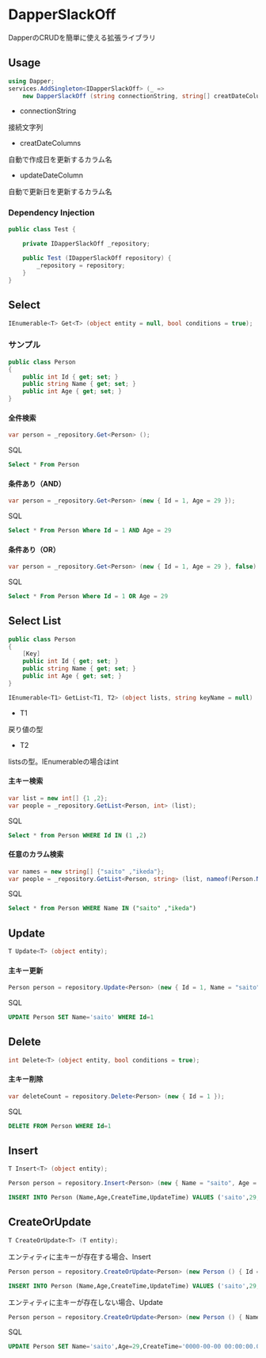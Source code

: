 # DapperSlackOff
DapperのCRUDを簡単に使える拡張ライブラリ

## Usage
```c#
using Dapper;
services.AddSingleton<IDapperSlackOff> (_ =>
    new DapperSlackOff (string connectionString, string[] creatDateColumns, string[] updateDateColumn));
```
- connectionString

接続文字列

- creatDateColumns

自動で作成日を更新するカラム名

- updateDateColumn

自動で更新日を更新するカラム名

### Dependency Injection 

```c#
public class Test {
        
    private IDapperSlackOff _repository;

    public Test (IDapperSlackOff repository) {
        _repository = repository;
    }
}
```

## Select

```c#
IEnumerable<T> Get<T> (object entity = null, bool conditions = true);
```
### サンプル

```c#
public class Person
{
    public int Id { get; set; }
    public string Name { get; set; }
    public int Age { get; set; }
}
```
#### 全件検索
```c#
var person = _repository.Get<Person> ();
```
SQL
```sql
Select * From Person
```
#### 条件あり（AND）
```c#
var person = _repository.Get<Person> (new { Id = 1, Age = 29 });
```
SQL
```sql
Select * From Person Where Id = 1 AND Age = 29
```

#### 条件あり（OR）
```c#
var person = _repository.Get<Person> (new { Id = 1, Age = 29 }, false);
```
SQL
```sql
Select * From Person Where Id = 1 OR Age = 29
```

## Select List
```c#
public class Person
{
    [Key]
    public int Id { get; set; }
    public string Name { get; set; }
    public int Age { get; set; }
}
```
```c#
IEnumerable<T1> GetList<T1, T2> (object lists, string keyName = null)
```
- T1

戻り値の型

- T2

listsの型。IEnumerable<int>の場合はint

#### 主キー検索
```c#
var list = new int[] {1 ,2};
var people = _repository.GetList<Person, int> (list);
```
SQL
```sql
Select * from Person WHERE Id IN (1 ,2)
```

#### 任意のカラム検索
```c#
var names = new string[] {"saito" ,"ikeda"};
var people = _repository.GetList<Person, string> (list, nameof(Person.Name));
```
SQL
```sql
Select * from Person WHERE Name IN ("saito" ,"ikeda")
```

## Update

```c#
T Update<T> (object entity);
```

#### 主キー更新
```c#
Person person = repository.Update<Person> (new { Id = 1, Name = "saito" });
```
SQL
```sql
UPDATE Person SET Name='saito' WHERE Id=1
```

## Delete
```c#
int Delete<T> (object entity, bool conditions = true);
```
#### 主キー削除
```c#
var deleteCount = repository.Delete<Person> (new { Id = 1 });
```
SQL
```sql
DELETE FROM Person WHERE Id=1
```

## Insert
```c#
T Insert<T> (object entity);
```
```c#
Person person = repository.Insert<Person> (new { Name = "saito", Age = 29 });
```
```sql
INSERT INTO Person (Name,Age,CreateTime,UpdateTime) VALUES ('saito',29,{CurrentTime},'0000-00-00 00:00:00.000')
```

## CreateOrUpdate
```c#
T CreateOrUpdate<T> (T entity);
```

エンティティに主キーが存在する場合、Insert
```c#
Person person = repository.CreateOrUpdate<Person> (new Person () { Id = 1, Name = "saito", Age = 29 });
```
```sql
INSERT INTO Person (Name,Age,CreateTime,UpdateTime) VALUES ('saito',29,{CurrentTime},'0000-00-00 00:00:00.000')
```
エンティティに主キーが存在しない場合、Update
```c#
Person person = repository.CreateOrUpdate<Person> (new Person () { Name = "saito", Age = 29 });
```
SQL
```sql
UPDATE Person SET Name='saito',Age=29,CreateTime='0000-00-00 00:00:00.000',UpdateTime={CurrentTime} WHERE Id=@Id
```
